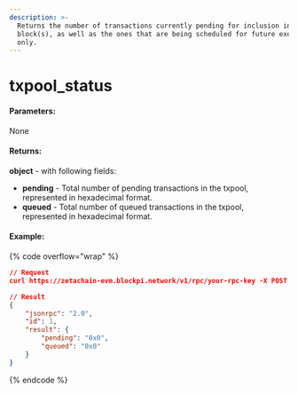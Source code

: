 ```yaml
---
description: >-
  Returns the number of transactions currently pending for inclusion in the next
  block(s), as well as the ones that are being scheduled for future execution
  only.
---
```


# txpool\_status

#### **Parameters:**

None

#### Returns:

**object** - with following fields:

* **pending** - Total number of pending transactions in the txpool, represented in hexadecimal format.
* **queued** - Total number of queued transactions in the txpool, represented in hexadecimal format.

#### Example:

{% code overflow="wrap" %}
```json
// Request
curl https://zetachain-evm.blockpi.network/v1/rpc/your-rpc-key -X POST -H "Content-Type: application/json" --data '{"jsonrpc":"2.0","method":"txpool_status","params":[],"id":1}'

// Result
{
    "jsonrpc": "2.0",
    "id": 1,
    "result": {
        "pending": "0x0",
        "queued": "0x0"
    }
}
```
{% endcode %}

